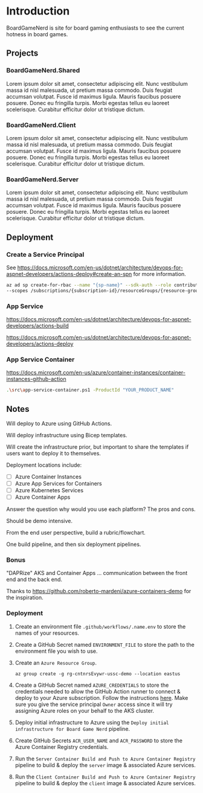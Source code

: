 # Introduction

BoardGameNerd is site for board gaming enthusiasts to see the current hotness in board games.

## Projects

### BoardGameNerd.Shared

Lorem ipsum dolor sit amet, consectetur adipiscing elit. Nunc vestibulum massa id nisl malesuada, ut pretium massa commodo. Duis feugiat accumsan volutpat. Fusce id maximus ligula. Mauris faucibus posuere posuere. Donec eu fringilla turpis. Morbi egestas tellus eu laoreet scelerisque. Curabitur efficitur dolor ut tristique dictum.

### BoardGameNerd.Client

Lorem ipsum dolor sit amet, consectetur adipiscing elit. Nunc vestibulum massa id nisl malesuada, ut pretium massa commodo. Duis feugiat accumsan volutpat. Fusce id maximus ligula. Mauris faucibus posuere posuere. Donec eu fringilla turpis. Morbi egestas tellus eu laoreet scelerisque. Curabitur efficitur dolor ut tristique dictum.

### BoardGameNerd.Server

Lorem ipsum dolor sit amet, consectetur adipiscing elit. Nunc vestibulum massa id nisl malesuada, ut pretium massa commodo. Duis feugiat accumsan volutpat. Fusce id maximus ligula. Mauris faucibus posuere posuere. Donec eu fringilla turpis. Morbi egestas tellus eu laoreet scelerisque. Curabitur efficitur dolor ut tristique dictum.

## Deployment

### Create a Service Principal

See <https://docs.microsoft.com/en-us/dotnet/architecture/devops-for-aspnet-developers/actions-deploy#create-an-spn> for more information.

```bash
az ad sp create-for-rbac --name "{sp-name}" --sdk-auth --role contributor \
--scopes /subscriptions/{subscription-id}/resourceGroups/{resource-group}/providers/Microsoft.Web/sites/{webappname}
```

### App Service

<https://docs.microsoft.com/en-us/dotnet/architecture/devops-for-aspnet-developers/actions-build>

<https://docs.microsoft.com/en-us/dotnet/architecture/devops-for-aspnet-developers/actions-deploy>

### App Service Container

<https://docs.microsoft.com/en-us/azure/container-instances/container-instances-github-action>

```bash
.\src\app-service-container.ps1 -ProductId "YOUR_PRODUCT_NAME"
```

## Notes

Will deploy to Azure using GitHub Actions.

Will deploy infrastructure using Bicep templates.

Will create the infrastructure prior, but important to share the templates if users want to deploy it to themselves.

Deployment locations include:

- [ ] Azure Container Instances
- [ ] Azure App Services for Containers
- [ ] Azure Kubernetes Services
- [ ] Azure Container Apps

Answer the question why would you use each platform? The pros and cons.

Should be demo intensive.

From the end user perspective, build a rubric/flowchart.

One build pipeline, and then six deployment pipelines.

### Bonus

"DAPRize" AKS and Container Apps ... communication between the front end and the back end.

Thanks to <https://github.com/roberto-mardeni/azure-containers-demo> for the inspiration.

### Deployment

1.  Create an environment file ```.github/workflows/.name.env``` to store the names of your resources.

1.  Create a GitHub Secret named ```ENVIRONMENT_FILE``` to store the path to the environment file you wish to use.

1.  Create an ```Azure Resource Group```.

    ```shell
    az group create -g rg-cntnrsEvywr-ussc-demo --location eastus
    ```

1.  Create a GitHub Secret named ```AZURE_CREDENTIALS``` to store the credentials needed to allow the GitHub Action runner to connect & deploy to your Azure subscription. Follow the instructions [here](https://github.com/marketplace/actions/azure-login). Make sure you give the service principal ```Owner``` access since it will try assigning Azure roles on your behalf to the AKS cluster.

1.  Deploy initial infrastructure to Azure using the ```Deploy initial infrastructure for Board Game Nerd``` pipeline.

1.  Create GitHub Secrets ```ACR_USER_NAME``` and ```ACR_PASSWORD``` to store the Azure Container Registry credentials.

1.  Run the ```Server Container Build and Push to Azure Container Registry``` pipeline to build & deploy the ```server``` image & associated Azure services.

1.  Run the ```Client Container Build and Push to Azure Container Registry``` pipeline to build & deploy the ```client``` image & associated Azure services.
